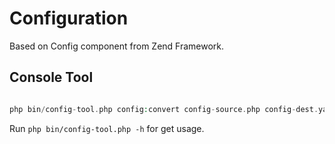 # Configuration

Based on Config component from Zend Framework.  

## Console Tool

```php

php bin/config-tool.php config:convert config-source.php config-dest.yaml

```

Run `php bin/config-tool.php -h` for get usage. 
